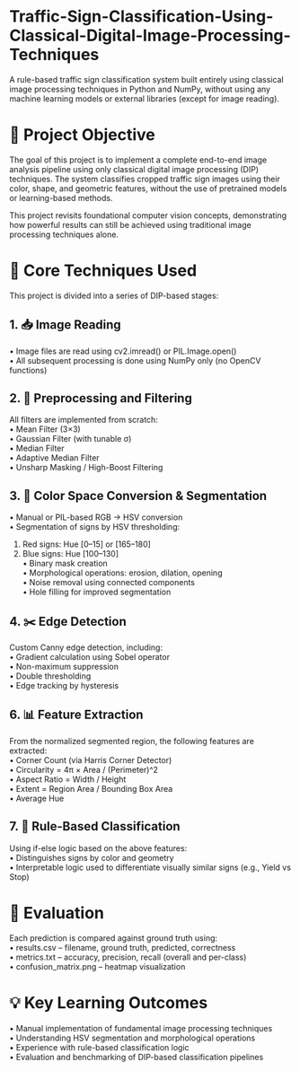 # Traffic-Sign-Classification-Using-Classical-Digital-Image-Processing-Techniques
A rule-based traffic sign classification system built entirely using classical image processing techniques in Python and NumPy, without using any machine learning models or external libraries (except for image reading).

# 📌 Project Objective
The goal of this project is to implement a complete end-to-end image analysis pipeline using only classical digital image processing (DIP) techniques. The system classifies cropped traffic sign images using their color, shape, and geometric features, without the use of pretrained models or learning-based methods.

This project revisits foundational computer vision concepts, demonstrating how powerful results can still be achieved using traditional image processing techniques alone.

# 🧠 Core Techniques Used
This project is divided into a series of DIP-based stages:

## 1. 📥 Image Reading
• Image files are read using cv2.imread() or PIL.Image.open()<br>
• All subsequent processing is done using NumPy only (no OpenCV functions)

## 2. 🧽 Preprocessing and Filtering
All filters are implemented from scratch:<br>
• Mean Filter (3×3)<br>
• Gaussian Filter (with tunable σ)<br>
• Median Filter<br>
• Adaptive Median Filter<br>
• Unsharp Masking / High-Boost Filtering

## 3. 🎨 Color Space Conversion & Segmentation
• Manual or PIL-based RGB → HSV conversion<br>
• Segmentation of signs by HSV thresholding:<br>
1) Red signs: Hue [0–15] or [165–180]<br>
2) Blue signs: Hue [100–130]<br>
• Binary mask creation<br>
• Morphological operations: erosion, dilation, opening<br>
• Noise removal using connected components<br>
• Hole filling for improved segmentation

## 4. ✂️ Edge Detection
Custom Canny edge detection, including:<br>
• Gradient calculation using Sobel operator<br>
• Non-maximum suppression<br>
• Double thresholding<br>
• Edge tracking by hysteresis

## 6. 📊 Feature Extraction
From the normalized segmented region, the following features are extracted:<br>
• Corner Count (via Harris Corner Detector)<br>
• Circularity = 4π × Area / (Perimeter)^2<br>
• Aspect Ratio = Width / Height<br>
• Extent = Region Area / Bounding Box Area<br>
• Average Hue

## 7. 🧠 Rule-Based Classification
Using if-else logic based on the above features:<br>
• Distinguishes signs by color and geometry<br>
• Interpretable logic used to differentiate visually similar signs (e.g., Yield vs Stop)

# 🧪 Evaluation
Each prediction is compared against ground truth using:<br>
• results.csv – filename, ground truth, predicted, correctness<br>
• metrics.txt – accuracy, precision, recall (overall and per-class)<br>
• confusion_matrix.png – heatmap visualization

# 💡 Key Learning Outcomes
• Manual implementation of fundamental image processing techniques<br>
• Understanding HSV segmentation and morphological operations<br>
• Experience with rule-based classification logic<br>
• Evaluation and benchmarking of DIP-based classification pipelines

